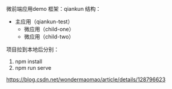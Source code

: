 微前端应用demo
框架：qiankun
结构：
- 主应用（qiankun-test）
    + 微应用（child-one）
    + 微应用（child-two）

项目拉到本地后分别：
1. npm install
2. npm run serve


https://blog.csdn.net/wondermaomao/article/details/128796623